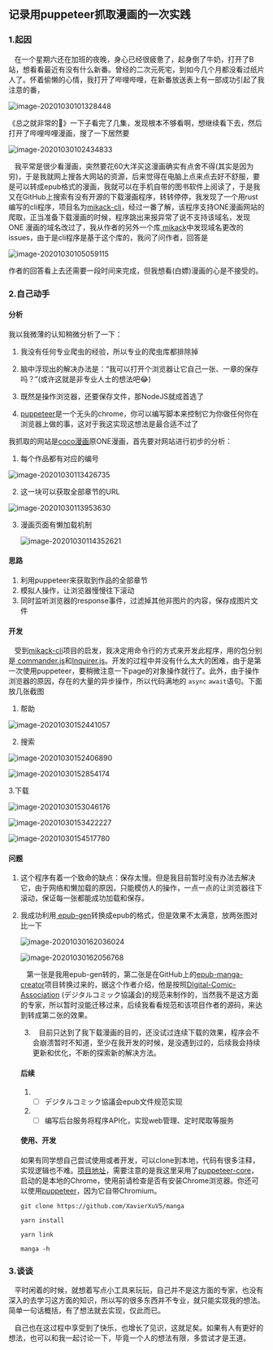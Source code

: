 ## 记录用puppeteer抓取漫画的一次实践  

### 1.起因

&nbsp;&nbsp;&nbsp;在一个星期六还在加班的夜晚，身心已经很疲惫了，起身倒了牛奶，打开了B站，想看看最近有没有什么新番。曾经的二次元死宅，到如今几个月都没看过纸片人了。怀着偷懒的心情，我打开了哔哩哔哩，在新番放送表上有一部成功引起了我注意的番，

![image-20201030101328448](images/image-20201030101328448.png)

 《总之就非常的🍋》一下子看完了几集，发现根本不够看啊，想继续看下去，然后打开了哔哩哔哩漫画，搜了一下居然要

![image-20201030102434833](images/image-20201030102434833.png)

&nbsp;&nbsp;&nbsp;我平常是很少看漫画，突然要花60大洋买这漫画确实有点舍不得(其实是因为穷)，于是我就网上搜各大网站的资源，后来觉得在电脑上点来点去好不舒服，要是可以转成epub格式的漫画，我就可以在手机自带的图书软件上阅读了，于是我又在GitHub上搜索有没有开源的下载漫画程序，转转停停，我发现了一个用rust编写的cli程序，项目名为[mikack-cli](https://github.com/Hentioe/mikack-cli)，经过一番了解，该程序支持ONE漫画网站的爬取，正当准备下载漫画的时候，程序跳出来报异常了说不支持该域名，发现ONE 漫画的域名改过了，我从作者的另外一个库[ mikack](https://github.com/Hentioe/mikack)中发现域名更改的issues，由于是cli程序是基于这个库的，我问了问作者，回答是

![image-20201030105059115](images/image-20201030105059115.png)

作者的回答看上去还需要一段时间来完成，但我想看(白嫖)漫画的心是不接受的。

### 2.自己动手

#### 分析

我以我微薄的认知稍微分析了一下：  

1. 我没有任何专业爬虫的经验，所以专业的爬虫库都排除掉

2. 脑中浮现出的解决办法是：“我可以打开个浏览器让它自己一张、一章的保存吗？”(或许这就是非专业人士的想法吧😂)

3. 既然是操作浏览器，还要保存文件，那NodeJS就成首选了

4. [puppeteer](https://github.com/puppeteer/puppeteer)是一个无头的chrome，你可以编写脚本来控制它为你做任何你在浏览器上做的事，这对于我这实现这想法是最合适不过了

我抓取的网站是[coco漫画](https://www.cocomanhua.com/)原ONE漫画，首先要对网站进行初步的分析：  

1. 每个作品都有对应的编号  

![image-20201030113426735](images/image-20201030113426735.png)

2. 这一块可以获取全部章节的URL  

![image-20201030113953630](images/image-20201030113953630.png)

3. 漫画页面有懒加载机制  

   ![image-20201030114352621](images/image-20201030114352621.png)

#### 思路

1. 利用puppeteer来获取到作品的全部章节
2. 模拟人操作，让浏览器慢慢往下滚动
3. 同时监听浏览器的response事件，过滤掉其他非图片的内容，保存成图片文件

#### 开发

&nbsp;&nbsp;&nbsp;受到[mikack-cli](https://github.com/Hentioe/mikack-cli)项目的启发，我决定用命令行的方式来开发此程序，用的包分别是[ commander.js](https://github.com/tj/commander.js)和[Inquirer.js](https://github.com/SBoudrias/Inquirer.js)。开发的过程中并没有什么太大的困难，由于是第一次使用puppeteer，要稍微注意一下page的对象操作就行了。此外，由于操作浏览器的原因，存在的大量的异步操作，所以代码满地的 `async` `await`语句。下面放几张截图  

1. 帮助

![image-20201030152441057](images/image-20201030152441057.png)

2. 搜索

![image-20201030152406890](images/image-20201030152406890.png)

![image-20201030152854174](images/image-20201030152854174.png)

3.下载

![image-20201030153046176](images/image-20201030153046176.png)

![image-20201030153422227](images/image-20201030153422227.png)

![image-20201030154517780](images/image-20201030154517780.png)



#### 问题

1. 这个程序有着一个致命的缺点：保存太慢。但是我目前暂时没有办法去解决它，由于网络和懒加载的原因，只能模仿人的操作，一点一点的让浏览器往下滚动，保证每一张都能成功加载和保存。

2. 我成功利用[ epub-gen](https://github.com/cyrilis/epub-gen)转换成epub的格式，但是效果不太满意，放两张图对比一下

   ![image-20201030162036024](images/image-20201030162036024.png)

   ![image-20201030162056768](images/image-20201030162056768.png)

     

   &nbsp;&nbsp;&nbsp;第一张是我用epub-gen转的，第二张是在GitHub上的[epub-manga-creator](https://github.com/wing-kai/epub-manga-creator)项目转换过来的，据这个作者介绍，他是按照[DIgital-Comic-Association](http://www.digital-comic.jp/) (デジタルコミック協議会)的规范来制作的，当然我不是这方面的专家，所以暂时没能迁移过来，后续我看看规范和该项目作者的源码，来达到转成第二张的效果。

   

   

   3. &nbsp;&nbsp;&nbsp;目前只达到了我下载漫画的目的，还没试过连续下载的效果，程序会不会崩溃暂时不知道，至少在我开发的时候，是没遇到过的，后续我会持续更新和优化，不断的探索新的解决方法。

   

   #### 后续

   1. - [ ] デジタルコミック協議会epub文件规范实现
   2. - [ ] 编写后台服务将程序API化，实现web管理、定时爬取等服务

   #### 使用、开发

   如果有同学想自己尝试使用或者开发，可以clone到本地，代码有很多注释，实现逻辑也不难。[项目地址](https://github.com/XavierXuV5/manga)，需要注意的是我这里采用了[puppeteer-core](https://www.npmjs.com/package/puppeteer-core)，启动的是本地的Chrome，使用前请检查是否有安装Chrome浏览器。你还可以使用[puppeteer](https://www.npmjs.com/package/puppeteer)，因为它自带Chromium。

   ```shell
   git clone https://github.com/XavierXuV5/manga
   ```
   
   ```
   yarn install
   ```
   
   ```
   yarn link
   ```
   
   ```
   manga -h
   ```
   
   

### 3.谈谈

&nbsp;&nbsp;&nbsp;平时闲着的时候，就想着写点小工具来玩玩，自己并不是这方面的专家，也没有深入的去学习这方面的知识，所以写的很多东西并不专业，就只能实现我的想法。简单一句话概括，有了想法就去实现，仅此而已。  

&nbsp;&nbsp;&nbsp;自己也在这过程中享受到了快乐，也增长了见识，这就足矣。如果有人有更好的想法，也可以和我一起讨论一下，毕竟一个人的想法有限，多尝试才是王道。

